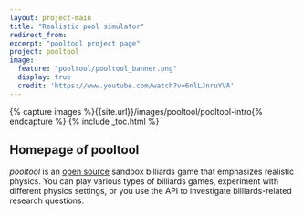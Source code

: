 ```yaml
---
layout: project-main
title: "Realistic pool simulator"
redirect_from:
excerpt: "pooltool project page"
project: pooltool
image:
  feature: "pooltool/pooltool_banner.png"
  display: true
  credit: 'https://www.youtube.com/watch?v=6nlLJnruYVA'
---
```


{% capture images %}{{site.url}}/images/pooltool/pooltool-intro{% endcapture %}
{% include _toc.html %}

## Homepage of **pooltool**

*pooltool* is an [open source](https://github.com/ekiefl/pooltool) sandbox billiards game that emphasizes realistic physics. You can play various types of billiards games, experiment with different physics settings, or you use the API to investigate billiards-related research questions.

